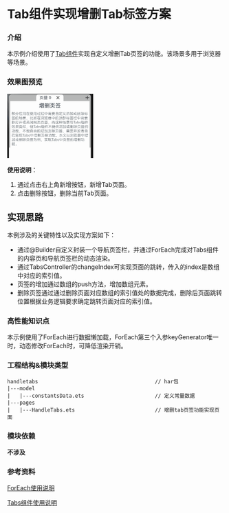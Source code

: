 # Tab组件实现增删Tab标签方案

### 介绍

本示例介绍使用了[Tab组件](https://gitee.com/openharmony/docs/blob/master/zh-cn/application-dev/reference/arkui-ts/ts-container-tabs.md)实现自定义增删Tab页签的功能。该场景多用于浏览器等场景。

### 效果图预览

<img src="../../screenshots/device/HandleTabs.gif" width="200">

**使用说明**：

1. 通过点击右上角新增按钮，新增Tab页面。
2. 点击删除按钮，删除当前Tab页面。

## 实现思路

本例涉及的关键特性以及实现方案如下：

- 通过@Builder自定义封装一个导航页签栏，并通过ForEach完成对Tabs组件的内容页和导航页签栏的动态渲染。
- 通过TabsController的changeIndex可实现页面的跳转，传入的index是数组中对应的索引值。
- 页签的增加通过数组的push方法，增加数组元素。
- 删除页签通过通过删除页面对应数组的索引值处的数据完成，删除后页面跳转位置根据业务逻辑要求确定跳转页面对应的索引值。

### 高性能知识点

本示例使用了ForEach进行数据懒加载，ForEach第三个入参keyGenerator唯一时，动态修改ForEach时，可降低渲染开销。

### 工程结构&模块类型

   ```
   handletabs                                      // har包
   |---model
   |   |---constantsData.ets                       // 定义常量数据
   |---pages                        
   |   |---HandleTabs.ets                          // 增删tab页签功能实现页面
   ```

### 模块依赖

**不涉及**

### 参考资料

[ForEach使用说明](https://gitee.com/openharmony/docs/blob/master/zh-cn/application-dev/quick-start/arkts-rendering-control-foreach.md)

[Tabs组件使用说明](https://gitee.com/openharmony/docs/blob/master/zh-cn/application-dev/reference/arkui-ts/ts-container-tabs.md)
